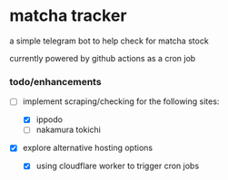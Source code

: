 # matcha tracker

a simple telegram bot to help check for matcha stock

currently powered by github actions as a cron job

### todo/enhancements

- [ ] implement scraping/checking for the following sites:

  - [x] ippodo
  - [ ] nakamura tokichi

- [x] explore alternative hosting options

  - [x] using cloudflare worker to trigger cron jobs
